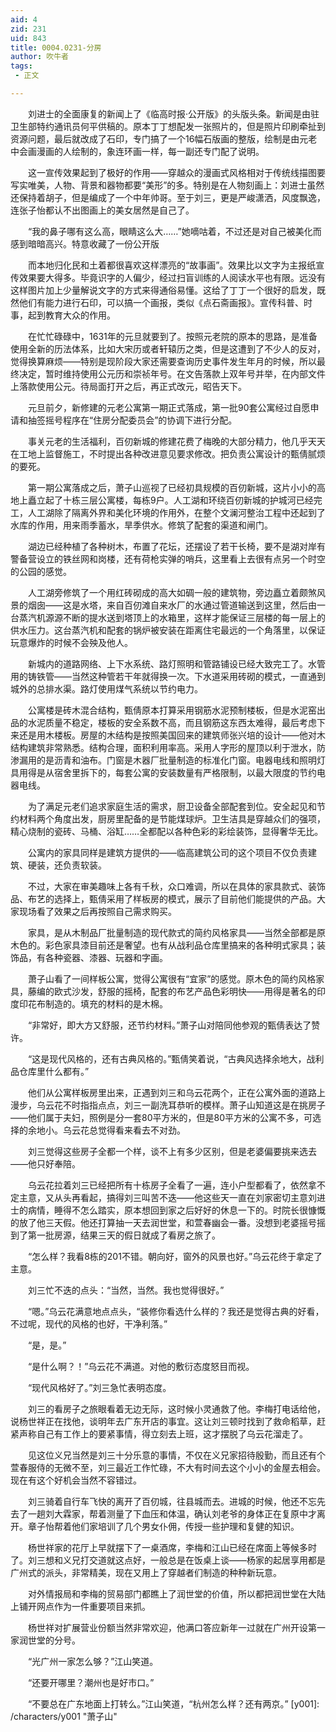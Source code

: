 ```yaml
---
aid: 4
zid: 231
uid: 843
title: 0004.0231-分房
author: 吹牛者
tags: 
 - 正文

---
```




　　刘进士的全面康复的新闻上了《临高时报·公开版》的头版头条。新闻是由驻卫生部特约通讯员何平供稿的。原本丁丁想配发一张照片的，但是照片印刷牵扯到资源问题，最后就改成了石印，专门搞了一个16幅石版画的整版，绘制是由元老中会画漫画的人绘制的，象连环画一样，每一副还专门配了说明。

　　这一宣传效果起到了极好的作用——穿越众的漫画式风格相对于传统线描图要写实唯美，人物、背景和器物都要“美形”的多。特别是在人物刻画上：刘进士虽然还保持着胡子，但是编成了一个中年帅哥。至于刘三，更是严峻潇洒，风度飘逸，连张子怡都认不出图画上的美女居然是自己了。

　　“我的鼻子哪有这么高，眼睛这么大……”她嘀咕着，不过还是对自己被美化而感到暗暗高兴。特意收藏了一份公开版

　　而本地归化民和土着都很喜欢这样漂亮的“故事画”。效果比以文字为主报纸宣传效果要大得多。毕竟识字的人偏少，经过扫盲训练的人阅读水平也有限。远没有这样图片加上少量解说文字的方式来得通俗易懂。这给了丁丁一个很好的启发，既然他们有能力进行石印，可以搞一个画报，类似《点石斋画报》。宣传科普、时事，起到教育大众的作用。

　　在忙忙碌碌中，1631年的元旦就要到了。按照元老院的原本的思路，是准备使用全新的历法体系，比如大宋历或者轩辕历之类，但是这遭到了不少人的反对，觉得换算麻烦——特别是现阶段大家还需要查询历史事件发生年月的时候，所以最终决定，暂时维持使用公元历和崇祯年号。在文告落款上双年号并举，在内部文件上落款使用公元。待局面打开之后，再正式改元，昭告天下。

　　元旦前夕，新修建的元老公寓第一期正式落成，第一批90套公寓经过自愿申请和抽签摇号程序在“住房分配委员会”的协调下进行分配。

　　事关元老的生活福利，百仞新城的修建花费了梅晚的大部分精力，他几乎天天在工地上监督施工，不时提出各种改进意见要求修改。把负责公寓设计的甄倩腻烦的要死。

　　第一期公寓落成之后，萧子山巡视了已经初具规模的百仞新城，这片小小的高地上矗立起了十栋三层公寓楼，每栋9户。人工湖和环绕百仞新城的护城河已经完工，人工湖除了隔离外界和美化环境的作用外，在整个文澜河整治工程中还起到了水库的作用，用来雨季蓄水，旱季供水。修筑了配套的渠道和闸门。

　　湖边已经种植了各种树木，布置了花坛，还摆设了若干长椅，要不是湖对岸有警备营设立的铁丝网和岗楼，还有荷枪实弹的哨兵，这里看上去很有点另一个时空的公园的感觉。

　　人工湖旁修筑了一个用红砖砌成的高大如碉一般的建筑物，旁边矗立着颇煞风景的烟囱——这是水塔，来自百仞滩自来水厂的水通过管道输送到这里，然后由一台蒸汽机源源不断的提水送到塔顶上的水箱里，这样才能保证三层楼的每一层上的供水压力。这台蒸汽机和配套的锅炉被安装在距离住宅最远的一个角落里，以保证玩意爆炸的时候不会殃及他人。

　　新城内的道路网络、上下水系统、路灯照明和管路铺设已经大致完工了。水管用的铸铁管——当然这种管若干年就得换一次。下水道采用砖砌的模式，一直通到城外的总排水渠。路灯使用煤气系统以节约电力。

　　公寓楼是砖木混合结构，甄倩原本打算采用钢筋水泥预制楼板，但是水泥窑出品的水泥质量不稳定，楼板的安全系数不高，而且钢筋这东西太难得，最后考虑下来还是用木楼板。房屋的木结构是按照美国回来的建筑师张兴培的设计——他对木结构建筑非常熟悉。结构合理，面积利用率高。采用人字形的屋顶以利于泄水，防渗漏用的是沥青和油布。门窗是木器厂批量制造的标准化门窗。电器电线和照明灯具用得是从宿舍里拆下的，每套公寓的安装数量有严格限制，以最大限度的节约电器电线。

　　为了满足元老们追求家庭生活的需求，厨卫设备全部配套到位。安全起见和节约材料两个角度出发，厨房里配备的是节能煤球炉。卫生洁具是穿越众们的强项，精心烧制的瓷砖、马桶、浴缸……全都配以各种色彩的彩绘装饰，显得奢华无比。

　　公寓内的家具同样是建筑方提供的——临高建筑公司的这个项目不仅负责建筑、硬装，还负责软装。

　　不过，大家在审美趣味上各有千秋，众口难调，所以在具体的家具款式、装饰品、布艺的选择上，甄倩采用了样板房的模式，展示了目前他们能提供的产品。大家现场看了效果之后再按照自己需求购买。

　　家具，是从木制品厂批量制造的现代款式的简约风格家具——当然全部都是原木色的。彩色家具漆目前还是奢望。也有从战利品仓库里搞来的各种明式家具；装饰品，有各种瓷器、漆器、玩器和字画。

　　萧子山看了一间样板公寓，觉得公寓很有“宜家”的感觉。原木色的简约风格家具，藤编的欧式沙发，舒服的摇椅，配套的布艺产品色彩明快——用得是著名的印度印花布制造的。填充的材料的是木棉。

　　“非常好，即大方又舒服，还节约材料。”萧子山对陪同他参观的甄倩表达了赞许。

　　“这是现代风格的，还有古典风格的。”甄倩笑着说，“古典风选择余地大，战利品仓库里什么都有。”

　　他们从公寓样板房里出来，正遇到刘三和乌云花两个，正在公寓外面的道路上漫步，乌云花不时指指点点，刘三一副洗耳恭听的模样。萧子山知道这是在挑房子——他们属于夫妇，照例是分一套80平方米的，但是80平方米的公寓不多，可选择的余地小。乌云花总觉得看来看去不对劲。

　　刘三觉得这些房子全都一个样，谈不上有多少区别，但是老婆偏要挑来选去——他只好奉陪。

　　乌云花拉着刘三已经把所有十栋房子全看了一遍，连小户型都看了，依然拿不定主意，又从头再看起，搞得刘三叫苦不迭——他这些天一直在刘家密切主意刘进士的病情，睡得不怎么踏实，原本想回到家之后好好的休息一下的。时院长很慷慨的放了他三天假。他还打算抽一天去润世堂，和萱春幽会一番。没想到老婆摇号摇到了第一批房源，结果三天的假日就成了看房之旅了。

　　“怎么样？我看8栋的201不错。朝向好，窗外的风景也好。”乌云花终于拿定了主意。

　　刘三忙不迭的点头：“当然，当然。我也觉得很好。”

　　“嗯。”乌云花满意地点点头，“装修你看选什么样的？我还是觉得古典的好看，不过呢，现代的风格的也好，干净利落。”

　　“是，是。”

　　“是什么啊？！”乌云花不满道。对他的敷衍态度怒目而视。

　　“现代风格好了。”刘三急忙表明态度。

　　刘三的看房子之旅眼看着无边无际，这时候小灵通救了他。李梅打电话给他，说杨世祥正在找他，谈明年去广东开店的事宜。这让刘三顿时找到了救命稻草，赶紧声称自己有工作上的要紧事情，得立刻去上班，这才摆脱了乌云花溜走了。

　　见这位义兄当然是刘三十分乐意的事情，不仅在义兄家招待殷勤，而且还有个萱春服侍的无微不至，刘三最近工作忙碌，不大有时间去这个小小的金屋去相会。现在有这个好机会当然不容错过。

　　刘三骑着自行车飞快的离开了百仞城，往县城而去。进城的时候，他还不忘先去了一趟刘大霖家，帮着测量了下血压和体温，确认刘老爷的身体正在复原中才离开。章子怡帮着他们家培训了几个男女仆佣，传授一些护理和复健的知识。

　　杨世祥家的花厅上早就摆下了一桌酒席，李梅和江山已经在席面上等候多时了。刘三想和义兄打交道就这点好，一般总是在饭桌上谈——杨家的起居享用都是广州式的派头，非常精美，现在又用上了穿越者们制造的种种新玩意。

　　对外情报局和李梅的贸易部门都瞧上了润世堂的价值，所以都把润世堂在大陆上铺开网点作为一件重要项目来抓。

　　杨世祥对扩展营业份额当然非常欢迎，他满口答应新年一过就在广州开设第一家润世堂的分号。

　　“光广州一家怎么够？”江山笑道。

　　“还要开哪里？潮州也是好市口。”

　　“不要总在广东地面上打转么。”江山笑道，“杭州怎么样？还有两京。”
[y001]: /characters/y001 "萧子山"


